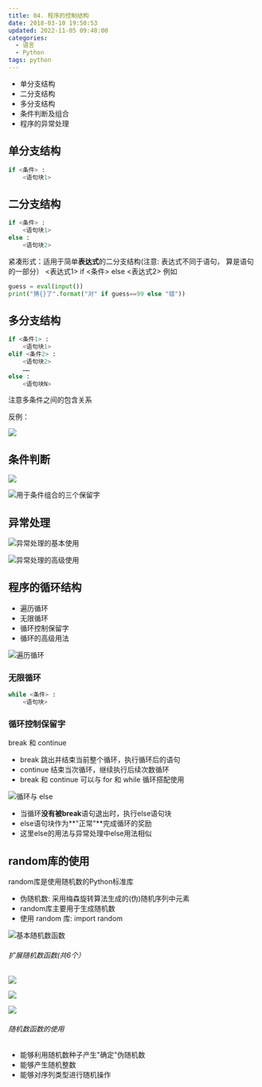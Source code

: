 ```yaml
---
title: 04. 程序的控制结构
date: 2018-03-10 19:50:53
updated: 2022-11-05 09:48:00
categories:
  - 语言
  - Python
tags: python
---
```


* 单分支结构
* 二分支结构
* 多分支结构
* 条件判断及组合
* 程序的异常处理

## 单分支结构

```py
if <条件> :
    <语句块1>
```

## 二分支结构

```py
if <条件> :
    <语句块1>
else :
    <语句块2>
```

紧凑形式：适用于简单**表达式**的二分支结构(注意: 表达式不同于语句， 算是语句的一部分）
<表达式1> if <条件> else <表达式2>
例如

```py
guess = eval(input())
print("猜{}了".format("对" if guess==99 else "错"))
```

## 多分支结构

```python
if <条件1> :
    <语句块1>
elif <条件2> :
    <语句块2>
    ……
else :
    <语句块N>
```

注意多条件之间的包含关系

反例：

![](https://upload-images.jianshu.io/upload_images/1662509-a6e0bf3f91a4ab67.png?imageMogr2/auto-orient/strip%7CimageView2/2/w/1240)

## 条件判断

![](https://upload-images.jianshu.io/upload_images/1662509-b71ce0457368d52b.png?imageMogr2/auto-orient/strip%7CimageView2/2/w/1240)

![用于条件组合的三个保留字](https://upload-images.jianshu.io/upload_images/1662509-c03e72d5e654cc6f.png?imageMogr2/auto-orient/strip%7CimageView2/2/w/1240)

## 异常处理

![异常处理的基本使用](https://upload-images.jianshu.io/upload_images/1662509-c78c558eef8456d9.png?imageMogr2/auto-orient/strip%7CimageView2/2/w/1240)

![异常处理的高级使用](https://upload-images.jianshu.io/upload_images/1662509-0016ec84ba173d8c.png?imageMogr2/auto-orient/strip%7CimageView2/2/w/1240)

## 程序的循环结构

* 遍历循环
* 无限循环
* 循环控制保留字
* 循环的高级用法

![遍历循环](https://upload-images.jianshu.io/upload_images/1662509-da4109af8959808c.png?imageMogr2/auto-orient/strip%7CimageView2/2/w/1240)

### 无限循环

``` python
while <条件> :
    <语句块>
```

### 循环控制保留字

break 和 continue

* break 跳出并结束当前整个循环，执行循环后的语句
* continue 结束当次循环，继续执行后续次数循环
* break 和 continue 可以与 for 和 while 循环搭配使用

![循环与 else](https://upload-images.jianshu.io/upload_images/1662509-bc1178b20837c2b3.png?imageMogr2/auto-orient/strip%7CimageView2/2/w/1240)

* 当循环**没有被break**语句退出时，执行else语句块
* else语句块作为**"正常"**完成循环的奖励
* 这里else的用法与异常处理中else用法相似

## random库的使用

random库是使用随机数的Python标准库

* 伪随机数: 采用梅森旋转算法生成的(伪)随机序列中元素
* random库主要用于生成随机数
* 使用 random 库: import random

![基本随机数函数](https://upload-images.jianshu.io/upload_images/1662509-f9a9404a8bd4f30f.png?imageMogr2/auto-orient/strip%7CimageView2/2/w/1240)

###### 扩展随机数函数(共6个）

![](https://upload-images.jianshu.io/upload_images/1662509-fd1d8fbef8b83fa9.png?imageMogr2/auto-orient/strip%7CimageView2/2/w/1240)

![](https://upload-images.jianshu.io/upload_images/1662509-3e4322a2e6efc779.png?imageMogr2/auto-orient/strip%7CimageView2/2/w/1240)

![](https://upload-images.jianshu.io/upload_images/1662509-ce3d6704e03dda8f.png?imageMogr2/auto-orient/strip%7CimageView2/2/w/1240)

###### 随机数函数的使用

* 能够利用随机数种子产生"确定"伪随机数
* 能够产生随机整数
* 能够对序列类型进行随机操作
